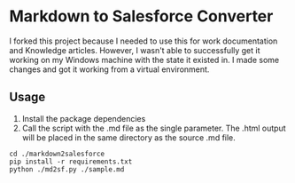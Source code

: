# Markdown to Salesforce Converter
I forked this project because I needed to use this for work documentation and Knowledge articles. However, I wasn't able to successfully get it working on my Windows machine with the state it existed in. I made some changes and got it working from a virtual environment.

## Usage 
1. Install the package dependencies
2. Call the script with the .md file as the single parameter. The .html output will be placed in the same directory as the source .md file.
```
cd ./markdown2salesforce
pip install -r requirements.txt
python ./md2sf.py ./sample.md
```
